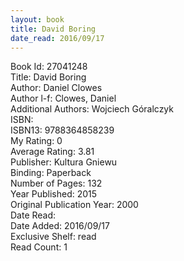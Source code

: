 ```yaml
---
layout: book
title: David Boring
date_read: 2016/09/17
---
```


Book Id: 27041248<br />
Title: David Boring<br />
Author: Daniel Clowes<br />
Author l-f: Clowes, Daniel<br />
Additional Authors: Wojciech Góralczyk<br />
ISBN: <br />
ISBN13: 9788364858239<br />
My Rating: 0<br />
Average Rating: 3.81<br />
Publisher: Kultura Gniewu<br />
Binding: Paperback<br />
Number of Pages: 132<br />
Year Published: 2015<br />
Original Publication Year: 2000<br />
Date Read: <br />
Date Added: 2016/09/17<br />
Exclusive Shelf: read<br />
Read Count: 1<br />

